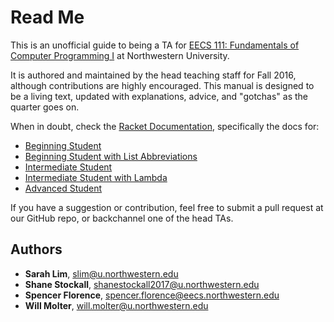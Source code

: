 # Read Me

This is an unofficial guide to being a TA for [EECS 111: Fundamentals of Computer Programming I](http://www.mccormick.northwestern.edu/eecs/courses/descriptions/111.html) at Northwestern University.

It is authored and maintained by the head teaching staff for Fall 2016, although contributions are highly encouraged. This manual is designed to be a living text, updated with explanations, advice, and "gotchas" as the quarter goes on.

When in doubt, check the [Racket Documentation](https://racket-lang.org), specifically the docs for:

- [Beginning Student](https://docs.racket-lang.org/htdp-langs/beginner.html)
- [Beginning Student with List Abbreviations](https://docs.racket-lang.org/htdp-langs/beginner-abbr.html)
- [Intermediate Student](https://docs.racket-lang.org/htdp-langs/intermediate.html)
- [Intermediate Student with Lambda](https://docs.racket-lang.org/htdp-langs/intermediate-lam.html)
- [Advanced Student](https://docs.racket-lang.org/htdp-langs/advanced.html)

If you have a suggestion or contribution, feel free to submit a pull request at our GitHub repo, or backchannel one of the head TAs.

## Authors

- **Sarah Lim**, [slim@u.northwestern.edu](mailto:slim@u.northwestern.edu)
- **Shane Stockall**, [shanestockall2017@u.northwestern.edu](mailto:shanestockall2017@u.northwestern.edu)
- **Spencer Florence**, [spencer.florence@eecs.northwestern.edu](mailto:spencer.florence@eecs.northwestern.edu )
- **Will Molter**, [will.molter@u.northwestern.edu](mailto:will.molter@u.northwestern.edu)
